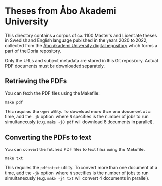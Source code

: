 # Theses from Åbo Akademi University

This directory contains a corpus of ca. 1100 Master's and Licentiate theses
in Swedish and English language published in the years 2020 to 2022,
collected from the [Åbo Akademi University digital
repository](https://www.doria.fi/handle/10024/87831) which forms a part of
the Doria repository.

Only the URLs and subject metadata are stored in this Git repository. Actual
PDF documents must be downloaded separately.

## Retrieving the PDFs

You can fetch the PDF files using the Makefile:

    make pdf

This requires the `wget` utility. To download more than one document at a time,
add the `-jN` option, where `N` specifies is the number of jobs to run
simultaneously (e.g. `make -j8 pdf` will download 8 documents in parallel).

## Converting the PDFs to text

You can convert the fetched PDF files to text files using the Makefile:

    make txt

This requires the `pdftotext` utility. To convert more than one document at a time,
add the `-jN` option, where `N` specifies is the number of jobs to run
simultaneously (e.g. `make -j4 txt` will convert 4 documents in parallel).
